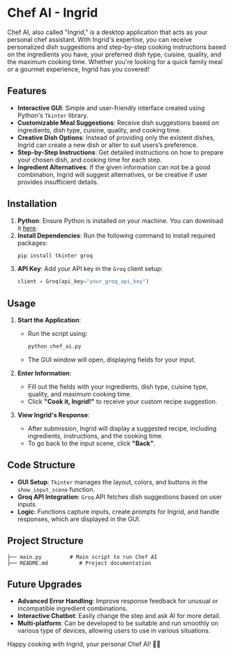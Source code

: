 
# Chef AI - Ingrid

Chef AI, also called "Ingrid," is a desktop application that acts as your personal chef assistant. With Ingrid's expertise, you can receive personalized dish suggestions and step-by-step cooking instructions based on the ingredients you have, your preferred dish type, cuisine, quality, and the maximum cooking time. Whether you're looking for a quick family meal or a gourmet experience, Ingrid has you covered!

## Features

- **Interactive GUI**: Simple and user-friendly interface created using Python's `Tkinter` library.
- **Customizable Meal Suggestions**: Receive dish suggestions based on ingredients, dish type, cuisine, quality, and cooking time.
- **Creative Dish Options**: Instead of providing only the existent dishes, Ingrid can create a new dish or alter to suit users’s preference.
- **Step-by-Step Instructions**: Get detailed instructions on how to prepare your chosen dish, and cooking time for each step.
- **Ingredient Alternatives**: If the given information can not be a good combination, Ingrid will suggest alternatives, or be creative if user provides insufficient details.

## Installation

1. **Python**: Ensure Python is installed on your machine. You can download it [here](https://www.python.org/downloads/).
2. **Install Dependencies**: Run the following command to install required packages:
   ```bash
   pip install tkinter groq
   ```
3. **API Key**: Add your API key in the `Groq` client setup:
   ```python
   client = Groq(api_key="your_groq_api_key")
   ```

## Usage

1. **Start the Application**:
   - Run the script using:
     ```bash
     python chef_ai.py
     ```
   - The GUI window will open, displaying fields for your input.

2. **Enter Information**:
   - Fill out the fields with your ingredients, dish type, cuisine type, quality, and maximum cooking time.
   - Click **"Cook it, Ingrid!"** to receive your custom recipe suggestion.

3. **View Ingrid's Response**:
   - After submission, Ingrid will display a suggested recipe, including ingredients, instructions, and the cooking time.
   - To go back to the input scene, click **"Back"**.

## Code Structure

- **GUI Setup**: `Tkinter` manages the layout, colors, and buttons in the `show_input_scene` function.
- **Groq API Integration**: `Groq` API fetches dish suggestions based on user inputs.
- **Logic**: Functions capture inputs, create prompts for Ingrid, and handle responses, which are displayed in the GUI.

## Project Structure

```plaintext
├── main.py         # Main script to run Chef AI
├── README.md          # Project documentation
```

## Future Upgrades

- **Advanced Error Handling**: Improve response feedback for unusual or incompatible ingredient combinations.
- **Interactive Chatbot**: Easily change the step and ask AI for more detail.
- **Multi-platform**: Can be developed to be suitable and run smoothly on various type of devices, allowing users to use in various situations.

Happy cooking with Ingrid, your personal Chef AI! 👩‍🍳
